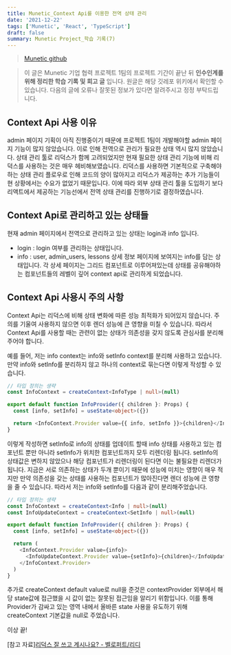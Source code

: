 ```yaml
---
title: Munetic_Context Api를 이용한 전역 상태 관리
date: '2021-12-22'
tags: ['Munetic', 'React', 'TypeScript']
draft: false
summary: Munetic Project_학습 기록(7)
---
```


> [Munetic github](https://github.com/innovationacademy-kr/slabs-munetic)

> 이 글은 Munetic 기업 협력 프로젝트 1팀의 프로젝트 기간이 끝난 뒤 **인수인계를 위해 정리한 학습 기록 및 회고 글** 입니다.
> 원글은 해당 깃레포 위키에서 확인할 수 있습니다. 다음의 글에 오류나 잘못된 정보가 있다면 알려주시고 정정 부탁드립니다.

## Context Api 사용 이유

admin 페이지 기획이 아직 진행중이기 때문에 프로젝트 1팀이 개발해야할 admin 페이지 기능이 많지 않았습니다. 이로 인해 전역으로 관리가 필요한 상태 역시 많지 않았습니다. 상태 관리 툴로 리덕스가 함께 고려되었지만 현재 필요한 상태 관리 기능에 비해 리덕스를 사용하는 것은 매우 헤비해보였습니다. 리덕스를 사용하면 기본적으로 구축해야하는 상태 관리 플로우로 인해 코드의 양이 많아지고 리덕스가 제공하는 추가 기능들이 현 상황에서는 수요가 없었기 때문입니다. 이에 따라 외부 상태 관리 툴을 도입하기 보다 리액트에서 제공하는 기능선에서 전역 상태 관리를 진행하기로 결정하였습니다.

## Context Api로 관리하고 있는 상태들

현재 admin 페이지에서 전역으로 관리하고 있는 상태는 login과 info 입니다.

- login : login 여부를 관리하는 상태입니다.
- info : user, admin_users, lessons 상세 정보 페이지에 보여지는 info를 담는 상태입니다. 각 상세 페이지는 그리드 컴포넌트로 이루어져있는데 상태를 공유해야하는 컴포넌트들의 레벨이 깊어 context api로 관리하게 되었습니다.

## Context Api 사용시 주의 사항

Context Api는 리덕스에 비해 상태 변화에 따른 성능 최적화가 되어있지 않습니다. 주의를 기울여 사용하지 않으면 이후 렌더 성능에 큰 영향을 미칠 수 있습니다. 따라서 Context Api를 사용할 때는 관련이 없는 상태가 의존성을 갖지 않도록 관심사를 분리해주어야 합니다.

예를 들어, 저는 info context는 info와 setInfo context를 분리해 사용하고 있습니다.
만약 info와 setInfo를 분리하지 않고 하나의 context로 묶는다면 이렇게 작성할 수 있습니다.

```ts
// 타입 정의는 생략
const InfoContext = createContext<InfoType | null>(null)

export default function InfoProvider({ children }: Props) {
  const [info, setInfo] = useState<object>({})

  return <InfoContext.Provider value={{ info, setInfo }}>{children}</InfoContext.Provider>
}
```

이렇게 작성하면 setInfo로 info의 상태를 업데이트 할때 info 상태를 사용하고 있는 컴포넌트 뿐만 아니라 setInfo가 위치한 컴포넌트까지 모두 리렌더링 됩니다. setInfo의 상태값은 변하지 않았으나 해당 컴포넌트가 리렌더링이 된다면 이는 불필요한 리렌더가 됩니다. 지금은 서로 의존하는 상태가 두개 뿐이기 때문에 성능에 미치는 영향이 매우 적지만 만약 의존성을 갖는 상태를 사용하는 컴포넌트가 많아진다면 렌더 성능에 큰 영향을 줄 수 있습니다. 따라서 저는 info와 setInfo를 다음과 같이 분리해주었습니다.

```ts
// 타입 정의는 생략
const InfoContext = createContext<Info | null>(null)
const InfoUpdateContext = createContext<SetInfo | null>(null)

export default function InfoProvider({ children }: Props) {
  const [info, setInfo] = useState<object>({})

  return (
    <InfoContext.Provider value={info}>
      <InfoUpdateContext.Provider value={setInfo}>{children}</InfoUpdateContext.Provider>
    </InfoContext.Provider>
  )
}
```

추가로 createContext default value로 null을 준것은 contextProvider 외부에서 해당 state값에 접근했을 시 값이 없는 잘못된 접근임을 알리기 위함입니다. 이를 통해 Provider가 감싸고 있는 영역 내에서 올바른 state 사용을 유도하기 위해 createContext 기본값을 null로 주었습니다.

이상 끝!

[참고 자료][리덕스 잘 쓰고 계시나요? - 벨로퍼트/리디](https://ridicorp.com/story/how-to-use-redux-in-ridi/)
